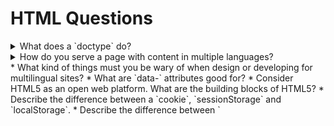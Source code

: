 # HTML Questions

<details>
    <summary>
        What does a `doctype` do?
    </summary>
    Defines doctype
</details>
<details>
    <summary>
        How do you serve a page with content in multiple languages?
    </summary>
</details>
* What kind of things must you be wary of when design or developing for multilingual sites?
* What are `data-` attributes good for?
* Consider HTML5 as an open web platform. What are the building blocks of HTML5?
* Describe the difference between a `cookie`, `sessionStorage` and `localStorage`.
* Describe the difference between `<script>`, `<script async>` and `<script defer>`.
* Why is it generally a good idea to position CSS `<link>`s between `<head></head>` and JS `<script>`s just before `</body>`? Do you know any exceptions?
* What is progressive rendering?
* Why you would use a `srcset` attribute in an image tag? Explain the process the browser uses when evaluating the content of this attribute.
* Have you used different HTML templating languages before?



<details>
  <summary>
    question
  </summary>
    answer
</details>